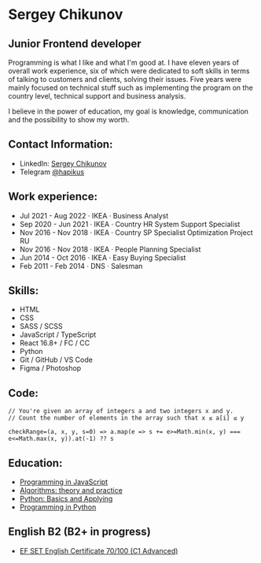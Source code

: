 # Sergey Chikunov

## Junior Frontend developer
Programming is what I like and what I'm good at. I have eleven years of overall work experience, six of which were dedicated to soft skills in terms of talking to customers and clients, solving their issues. Five years were mainly focused on technical stuff such as implementing the program on the country level, technical support and business analysis.

I believe in the power of education, my goal is knowledge, communication and the possibility to show my worth.

## Contact Information:
- LinkedIn: [Sergey Chikunov][linkedin]
- Telegram [@hapikus][telegram]
## Work experience:
- Jul 2021 - Aug 2022 · IKEA · Business Analyst
- Sep 2020 - Jun 2021 · IKEA · Country HR System Support Specialist
- Nov 2016 - Nov 2018 · IKEA · Country SP Specialist Optimization Project RU
- Nov 2016 - Nov 2018 · IKEA · People Planning Specialist
- Jun 2014 - Oct 2016 · IKEA · Easy Buying Specialist
- Feb 2011 - Feb 2014 · DNS · Salesman
## Skills:
- HTML
- CSS
- SASS / SCSS
- JavaScript / TypeScript
- React 16.8+ / FC / CC
- Python
- Git / GitHub / VS Code
- Figma / Photoshop
## Code:

    // You're given an array of integers a and two integers x and y. 
    // Count the number of elements in the array such that x ≤ a[i] ≤ y

    checkRange=(a, x, y, s=0) => a.map(e => s += e>=Math.min(x, y) === e<=Math.max(x, y)).at(-1) ?? s

## Education:
- [Programming in JavaScript][Stepic JS]
- [Algorithms: theory and practice][Stepic Algorithms]
- [Python: Basics and Applying][Stepic Python base]
- [Programming in Python][Stepic Python]
## English B2 (B2+ in progress)
- [EF SET English Certificate 70/100 (C1 Advanced)][EF Set]

[linkedin]: https://www.linkedin.com/in/sergey-chikunov-656946262/
[telegram]: https://t.me/hapikus

[Stepic JS]: https://stepik.org/cert/1736186
[Stepic Algorithms]: https://stepik.org/cert/924516
[Stepic Python base]: https://stepik.org/cert/901370
[Stepic Python]: https://stepik.org/cert/376748

[EF Set]: https://www.efset.org/cert/9j7gMM